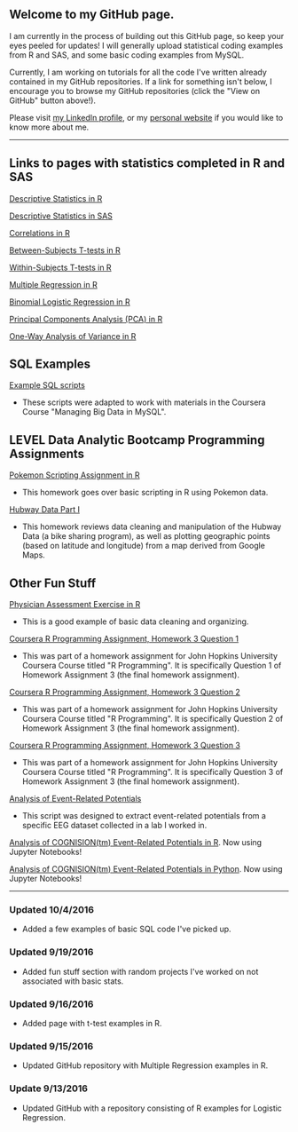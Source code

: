 ## **Welcome to my GitHub page.**

I am currently in the process of building out this GitHub page, so keep your eyes peeled for updates! I will generally upload statistical coding examples from R and SAS, and some basic coding examples from MySQL.

Currently, I am working on tutorials for all the code I've written already contained in my GitHub repositories. If a link for something isn't below, I encourage you to browse my GitHub repositories (click the "View on GitHub" button above!).

Please visit [my LinkedIn profile](https://www.linkedin.com/in/michelle-tat-175542117), or my [personal website](www.michelletat.com) if you would like to know more about me.


***


## **Links to pages with statistics completed in R and SAS**

[Descriptive Statistics in R](https://mjtat.github.io/R-Examples-Descriptives/)

[Descriptive Statistics in SAS](https://mjtat.github.io/SAS-Examples-Descriptives/)

[Correlations in R](https://mjtat.github.io/R-Examples-Correlations/)

[Between-Subjects T-tests in R](http://mjtat.github.io/R-Examples-T-Tests-Between-Subjects/)

[Within-Subjects T-tests in R](https://mjtat.github.io/R-Examples-T-Tests-Between-Subjects/)

[Multiple Regression in R](https://mjtat.github.io/R-Examples-Multiple-Regression/)

[Binomial Logistic Regression in R](https://mjtat.github.io/R-Examples-Logistic-Regression/)

[Principal Components Analysis (PCA) in R](http://mjtat.github.io/Principal-Components-Analysis-in-R/)

[One-Way Analysis of Variance in R](https://mjtat.github.io/R-Examples-OneWay_Analysis_of_Variance/)


## **SQL Examples**
[Example SQL scripts](https://mjtat.github.io/SQL-Basics/)
* These scripts were adapted to work with materials in the Coursera Course "Managing Big Data in MySQL".

## LEVEL Data Analytic Bootcamp Programming Assignments
[Pokemon Scripting Assignment in R](https://mjtat.github.io/Pokemon_Data/)
* This homework goes over basic scripting in R using Pokemon data.

[Hubway Data Part I](https://mjtat.github.io/Hubway-Data-Part-I/)
* This homework reviews data cleaning and manipulation of the Hubway Data (a bike sharing program), as well as plotting geographic points (based on latitude and longitude) from a map derived from Google Maps.


## **Other Fun Stuff**
[Physician Assessment Exercise in R](https://mjtat.github.io/Physician-Assessment-Exercise-in-R/)
* This is a good example of basic data cleaning and organizing.

[Coursera R Programming Assignment, Homework 3 Question 1](https://mjtat.github.io/Coursera-Programming-Assignment-Homework-3-Question-1/)

* This was part of a homework assignment for John Hopkins University Coursera Course titled "R Programming". It is specifically Question 1 of Homework Assignment 3 (the final homework assignment).

[Coursera R Programming Assignment, Homework 3 Question 2](https://mjtat.github.io/Coursera-Programming-Assignment-Homework-3-Question-2/)

* This was part of a homework assignment for John Hopkins University Coursera Course titled "R Programming". It is specifically Question 2 of Homework Assignment 3 (the final homework assignment).

[Coursera R Programming Assignment, Homework 3 Question 3]( https://mjtat.github.io/Coursera-Programming-Assignment-Homework-3-Question-3/)

* This was part of a homework assignment for John Hopkins University Coursera Course titled "R Programming". It is specifically Question 3 of Homework Assignment 3 (the final homework assignment).

[Analysis of Event-Related Potentials](http://mjtat.github.io/Electroencephalography-and-event-related-potentials./)

* This script was designed to extract event-related potentials from a specific EEG dataset collected in a lab I worked in.

[Analysis of COGNISION(tm) Event-Related Potentials in R](https://github.com/mjtat/Plotting-event-related-potentials-in-R). Now using Jupyter Notebooks!

[Analysis of COGNISION(tm) Event-Related Potentials in Python](https://github.com/mjtat/Plotting-Event-Related-Potentials-in-Python). Now using Jupyter Notebooks!

***

### Updated 10/4/2016
* Added a few examples of basic SQL code I've picked up.

### Updated 9/19/2016
* Added fun stuff section with random projects I've worked on not associated with basic stats.

### Updated 9/16/2016
* Added page with t-test examples in R.

### Updated 9/15/2016
* Updated GitHub repository with Multiple Regression examples in R.

### Update 9/13/2016
* Updated GitHub with a repository consisting of R examples for Logistic Regression.
